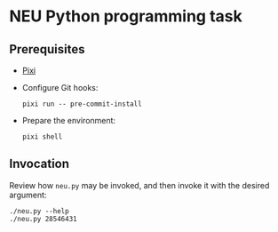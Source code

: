 # NEU Python programming task

## Prerequisites

* [Pixi](https://pixi.sh)

* Configure Git hooks:

    ``` shell
    pixi run -- pre-commit-install
    ```

* Prepare the environment:

    ``` shell
    pixi shell
    ```

## Invocation

Review how `neu.py` may be invoked, and then invoke it with the desired argument:

```shell
./neu.py --help
./neu.py 28546431
```
